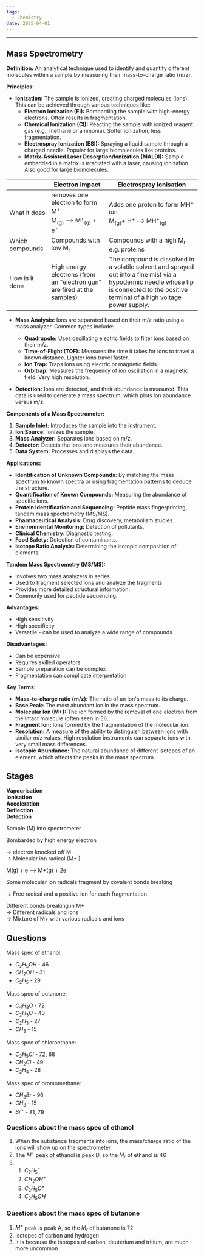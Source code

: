 ```yaml
---
tags:
  - Chemistry
date: 2025-04-01
---
```

---  
## Mass Spectrometry  
  
**Definition:** An analytical technique used to identify and quantify different molecules within a sample by measuring their mass-to-charge ratio (m/z).  
  
**Principles:**  
  
*   **Ionization:** The sample is ionized, creating charged molecules (ions). This can be achieved through various techniques like:  
    *   **Electron Ionization (EI):** Bombarding the sample with high-energy electrons.  Often results in fragmentation.  
    *   **Chemical Ionization (CI):** Reacting the sample with ionized reagent gas (e.g., methane or ammonia). Softer ionization, less fragmentation.  
    *   **Electrospray Ionization (ESI):**  Spraying a liquid sample through a charged needle.  Popular for large biomolecules like proteins.  
    *   **Matrix-Assisted Laser Desorption/Ionization (MALDI):**  Sample embedded in a matrix is irradiated with a laser, causing ionization.  Also good for large biomolecules.  
  
|                 | Electron impact                                                                                               | Electrospray ionisation                                                                                                                                                                  |  
| --------------- | ------------------------------------------------------------------------------------------------------------- | ---------------------------------------------------------------------------------------------------------------------------------------------------------------------------------------- |  
| What it does    | removes one electron to form M<sup>+</sup><br>M<sub>(g)</sub> --> M<sup>+</sup><sub>(g)</sub> + e<sup>-</sup> | Adds one proton to form MH<sup>+</sup> ion<br>M<sub>(g)</sub>+ H<sup>+</sup> --> MH<sup>+</sup><sub>(g)</sub>                                                                            |  
| Which compounds | Compounds with low M<sub>r</sub>                                                                              | Compounds with a high M<sub>r</sub> e.g. proteins                                                                                                                                        |  
| How is it done  | High energy electrons (from an "electron gun" are fired at the samples)                                       | The compound is dissolved in a volatile solvent and sprayed out into a fine mist via a hypodermic needle whose tip is connected to the positive terminal of a high voltage power supply. |  
  
  
*   **Mass Analysis:**  Ions are separated based on their m/z ratio using a mass analyzer. Common types include:  
    *   **Quadrupole:** Uses oscillating electric fields to filter ions based on their m/z.  
    *   **Time-of-Flight (TOF):** Measures the time it takes for ions to travel a known distance. Lighter ions travel faster.  
    *   **Ion Trap:** Traps ions using electric or magnetic fields.  
    *   **Orbitrap:** Measures the frequency of ion oscillation in a magnetic field. Very high resolution.  
  
*   **Detection:**  Ions are detected, and their abundance is measured.  This data is used to generate a mass spectrum, which plots ion abundance versus m/z.  
  
**Components of a Mass Spectrometer:**  
  
1.  **Sample Inlet:** Introduces the sample into the instrument.  
2.  **Ion Source:** Ionizes the sample.  
3.  **Mass Analyzer:** Separates ions based on m/z.  
4.  **Detector:** Detects the ions and measures their abundance.  
5.  **Data System:** Processes and displays the data.  
  
**Applications:**  
  
*   **Identification of Unknown Compounds:** By matching the mass spectrum to known spectra or using fragmentation patterns to deduce the structure.  
*   **Quantification of Known Compounds:** Measuring the abundance of specific ions.  
*   **Protein Identification and Sequencing:**  Peptide mass fingerprinting, tandem mass spectrometry (MS/MS).  
*   **Pharmaceutical Analysis:** Drug discovery, metabolism studies.  
*   **Environmental Monitoring:** Detection of pollutants.  
*   **Clinical Chemistry:** Diagnostic testing.  
*   **Food Safety:** Detection of contaminants.  
*   **Isotope Ratio Analysis:** Determining the isotopic composition of elements.  
  
**Tandem Mass Spectrometry (MS/MS):**  
  
*   Involves two mass analyzers in series.  
*   Used to fragment selected ions and analyze the fragments.  
*   Provides more detailed structural information.  
*   Commonly used for peptide sequencing.  
  
**Advantages:**  
  
*   High sensitivity  
*   High specificity  
*   Versatile - can be used to analyze a wide range of compounds  
  
**Disadvantages:**  
  
*   Can be expensive  
*   Requires skilled operators  
*   Sample preparation can be complex  
*   Fragmentation can complicate interpretation  
  
**Key Terms:**  
  
*   **Mass-to-charge ratio (m/z):**  The ratio of an ion's mass to its charge.  
*   **Base Peak:** The most abundant ion in the mass spectrum.  
*   **Molecular Ion (M+):** The ion formed by the removal of one electron from the intact molecule (often seen in EI).  
*   **Fragment Ion:**  Ions formed by the fragmentation of the molecular ion.  
*   **Resolution:** A measure of the ability to distinguish between ions with similar m/z values.  High resolution instruments can separate ions with very small mass differences.  
*   **Isotopic Abundance:** The natural abundance of different isotopes of an element, which affects the peaks in the mass spectrum.  
  
## Stages  
**Vapourisation**  
**Ionisation**  
**Acceleration**  
**Deflection**  
**Detection**  
  
Sample (M) into spectrometer  
  
Bombarded by high energy electron  
  
-> electron knocked off M  
-> Molecular ion radical (M+.)  
  
M(g) + e --> M+(g) + 2e  
  
Some molecular ion radicals fragment by covalent bonds breaking  
  
-> Free radical and a positive ion for each fragmentation  
  
Different bonds breaking in M+  
-> Different radicals and ions  
-> Mixture of M+ with various radicals and ions  
  
## Questions  
Mass spec of ethanol:  
- $C_2H_5OH$ - 46  
- $CH_2OH$ - 31  
- $C_2H_5$ - 29  
  
Mass spec of butanone:  
- $C_4H_8O$ - 72  
- $C_2H_3O$ - 43  
- $C_2H_3$ - 27  
- $CH_3$ - 15  
  
Mass spec of chloroethane:  
- $C_2H_5Cl$ - 72, 68  
- $CH_2Cl$ - 49  
- $C_2H_4$ - 28  
  
Mass spec of bromomethane:  
- $CH_3Br$ - 96  
- $CH_3$ - 15  
- $Br^+$ - 81, 79  
  
### Questions about the mass spec of ethanol  
1. When the substance fragments into ions, the mass/charge ratio of the ions will show up on the spectrometer  
2. The $M^+$ peak of ethanol is peak D, so the $M_r$ of ethanol is 46  
3.   
	1. $C_2H_5^+$  
	2. $CH_2OH^+$  
	3. $C_2H_5O^+$  
	4. $C_2H_5OH$  
  
### Questions about the mass spec of butanone  
1. $M^+$ peak is peak A, so the $M_r$ of butanone is 72  
2. Isotopes of carbon and hydrogen  
3. It is because the isotopes of carbon, deuterium and tritium, are much more uncommon  
  
